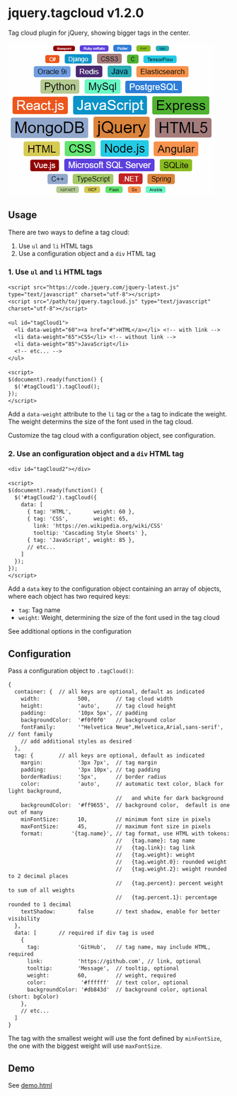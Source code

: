 # jquery.tagcloud v1.2.0

Tag cloud plugin for jQuery, showing bigger tags in the center.

![Sample screenshot](tag-cloud-screenshot.png)

## Usage

There are two ways to define a tag cloud:

1. Use `ul` and `li` HTML tags
2. Use a configuration object and a `div` HTML tag

### 1. Use `ul` and `li` HTML tags

```
<script src="https://code.jquery.com/jquery-latest.js" type="text/javascript" charset="utf-8"></script>
<script src="/path/to/jquery.tagcloud.js" type="text/javascript" charset="utf-8"></script>

<ul id="tagCloud1">
  <li data-weight="60"><a href="#">HTML</a></li> <!-- with link -->
  <li data-weight="65">CSS</li> <!-- without link -->
  <li data-weight="85">JavaScript</li>
  <!-- etc... -->
</ul>

<script>
$(document).ready(function() {
  $('#tagCloud1').tagCloud();
});
</script>
```

Add a `data-weight` attribute to the `li` tag or the `a` tag to indicate the weight. The weight determins the size of the font used in the tag cloud.

Customize the tag cloud with a configuration object, see configuration.

### 2. Use an configuration object and a `div` HTML tag

```
<div id="tagCloud2"></div>

<script>
$(document).ready(function() {
  $('#tagCloud2').tagCloud({
    data: [
      { tag: 'HTML',       weight: 60 },
      { tag: 'CSS',        weight: 65,
        link: 'https://en.wikipedia.org/wiki/CSS'
        tooltip: 'Cascading Style Sheets' },
      { tag: 'JavaScript', weight: 85 },
      // etc...
    ]
  });
});
</script>
```

Add a `data` key to the configuration object containing an array of objects, where each object has two required keys:

- `tag`: Tag name
- `weight`: Weight, determining the size of the font used in the tag cloud

See additional options in the configuration

## Configuration

Pass a configuration object to `.tagCloud()`:

```
{
  container: {  // all keys are optional, default as indicated
    width:            500,        // tag cloud width
    height:           'auto',     // tag cloud height
    padding:          '10px 5px', // padding
    backgroundColor:  '#f0f0f0'   // background color
    fontFamily:       '"Helvetica Neue",Helvetica,Arial,sans-serif', // font family
    // add additional styles as desired
  },
  tag: {        // all keys are optional, default as indicated
    margin:           '3px 7px',  // tag margin
    padding:          '3px 10px', // tag padding
    borderRadius:     '5px',      // border radius
    color:            'auto',     // automatic text color, black for light background,
                                  //   and white for dark background
    backgroundColor:  '#ff9655',  // background color,  default is one out of many
    minFontSize:      10,         // minimum font size in pixels
    maxFontSize:      45,         // maximum font size in pixels
    format:         '{tag.name}', // tag format, use HTML with tokens:
                                  //   {tag.name}: tag name
                                  //   {tag.link}: tag link
                                  //   {tag.weight}: weight
                                  //   {tag.weight.0}: rounded weight
                                  //   {tag.weight.2}: weight rounded to 2 decimal places
                                  //   {tag.percent}: percent weight to sum of all weights
                                  //   {tag.percent.1}: percentage rounded to 1 decimal
    textShadow:       false       // text shadow, enable for better visibility
  },
  data: [       // required if div tag is used
    {
      tag:            'GitHub',   // tag name, may include HTML, required
      link:           'https://github.com', // link, optional
      tooltip:        'Message',  // tooltip, optional
      weight:         60,         // weight, required
      color:           '#ffffff'  // text color, optional
      backgroundColor: '#db843d'  // background color, optional (short: bgColor)
    },
    // etc...
  ]
}
```

The tag with the smallest weight will use the font defined by `minFontSize`, the one with the biggest weight will use `maxFontSize`.

## Demo

See [demo.html](https://peterthoeny.github.io/jquery.tagcloud/demo.html)

